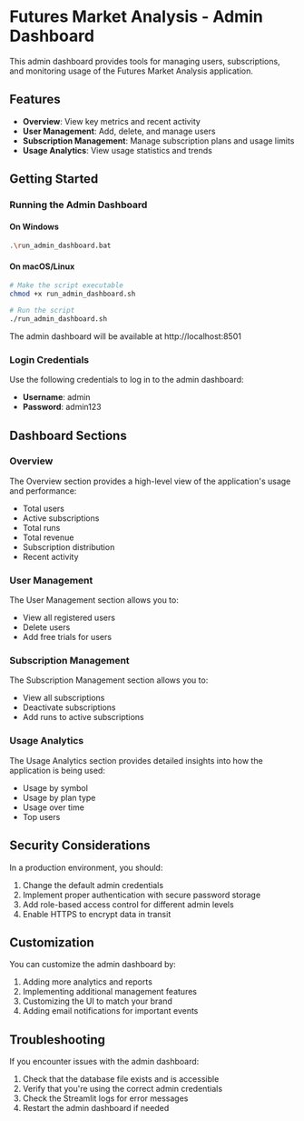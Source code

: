 # Futures Market Analysis - Admin Dashboard

This admin dashboard provides tools for managing users, subscriptions, and monitoring usage of the Futures Market Analysis application.

## Features

- **Overview**: View key metrics and recent activity
- **User Management**: Add, delete, and manage users
- **Subscription Management**: Manage subscription plans and usage limits
- **Usage Analytics**: View usage statistics and trends

## Getting Started

### Running the Admin Dashboard

#### On Windows

```bash
.\run_admin_dashboard.bat
```

#### On macOS/Linux

```bash
# Make the script executable
chmod +x run_admin_dashboard.sh

# Run the script
./run_admin_dashboard.sh
```

The admin dashboard will be available at http://localhost:8501

### Login Credentials

Use the following credentials to log in to the admin dashboard:

- **Username**: admin
- **Password**: admin123

## Dashboard Sections

### Overview

The Overview section provides a high-level view of the application's usage and performance:

- Total users
- Active subscriptions
- Total runs
- Total revenue
- Subscription distribution
- Recent activity

### User Management

The User Management section allows you to:

- View all registered users
- Delete users
- Add free trials for users

### Subscription Management

The Subscription Management section allows you to:

- View all subscriptions
- Deactivate subscriptions
- Add runs to active subscriptions

### Usage Analytics

The Usage Analytics section provides detailed insights into how the application is being used:

- Usage by symbol
- Usage by plan type
- Usage over time
- Top users

## Security Considerations

In a production environment, you should:

1. Change the default admin credentials
2. Implement proper authentication with secure password storage
3. Add role-based access control for different admin levels
4. Enable HTTPS to encrypt data in transit

## Customization

You can customize the admin dashboard by:

1. Adding more analytics and reports
2. Implementing additional management features
3. Customizing the UI to match your brand
4. Adding email notifications for important events

## Troubleshooting

If you encounter issues with the admin dashboard:

1. Check that the database file exists and is accessible
2. Verify that you're using the correct admin credentials
3. Check the Streamlit logs for error messages
4. Restart the admin dashboard if needed
